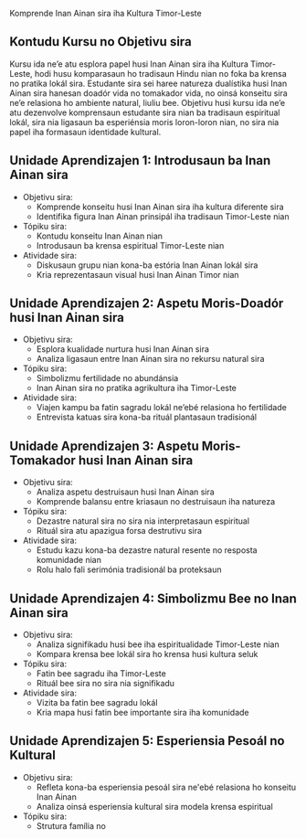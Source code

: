 Komprende Inan Ainan sira iha Kultura Timor-Leste

## Kontudu Kursu no Objetivu sira

Kursu ida ne’e atu esplora papel husi Inan Ainan sira iha Kultura Timor-Leste, hodi husu komparasaun ho tradisaun Hindu nian no foka ba krensa no pratika lokál sira. Estudante sira sei haree natureza dualístika husi Inan Ainan sira hanesan doadór vida no tomakador vida, no oinsá konseitu sira ne’e relasiona ho ambiente natural, liuliu bee. Objetivu husi kursu ida ne’e atu dezenvolve komprensaun estudante sira nian ba tradisaun espiritual lokál, sira nia ligasaun ba esperiénsia moris loron-loron nian, no sira nia papel iha formasaun identidade kultural.

## Unidade Aprendizajen 1: Introdusaun ba Inan Ainan sira
- Objetivu sira:
  * Komprende konseitu husi Inan Ainan sira iha kultura diferente sira
  * Identifika figura Inan Ainan prinsipál iha tradisaun Timor-Leste nian
- Tópiku sira:
  * Kontudu konseitu Inan Ainan nian
  * Introdusaun ba krensa espiritual Timor-Leste nian
- Atividade sira:
  * Diskusaun grupu nian kona-ba estória Inan Ainan lokál sira
  * Kria reprezentasaun visual husi Inan Ainan Timor nian

## Unidade Aprendizajen 2: Aspetu Moris-Doadór husi Inan Ainan sira
- Objetivu sira:
  * Esplora kualidade nurtura husi Inan Ainan sira
  * Analiza ligasaun entre Inan Ainan sira no rekursu natural sira
- Tópiku sira:
  * Simbolizmu fertilidade no abundánsia
  * Inan Ainan sira no pratika agrikultura iha Timor-Leste
- Atividade sira:
  * Viajen kampu ba fatin sagradu lokál ne’ebé relasiona ho fertilidade
  * Entrevista katuas sira kona-ba rituál plantasaun tradisionál

## Unidade Aprendizajen 3: Aspetu Moris-Tomakador husi Inan Ainan sira
- Objetivu sira:
  * Analiza aspetu destruisaun husi Inan Ainan sira
  * Komprende balansu entre kriasaun no destruisaun iha natureza
- Tópiku sira:
  * Dezastre natural sira no sira nia interpretasaun espiritual
  * Rituál sira atu apazigua forsa destrutivu sira
- Atividade sira:
  * Estudu kazu kona-ba dezastre natural resente no resposta komunidade nian
  * Rolu halo fali serimónia tradisionál ba proteksaun

## Unidade Aprendizajen 4: Simbolizmu Bee no Inan Ainan sira
- Objetivu sira:
  * Analiza signifikadu husi bee iha espiritualidade Timor-Leste nian
  * Kompara krensa bee lokál sira ho krensa husi kultura seluk
- Tópiku sira:
  * Fatin bee sagradu iha Timor-Leste
  * Rituál bee sira no sira nia signifikadu
- Atividade sira:
  * Vizita ba fatin bee sagradu lokál
  * Kria mapa husi fatin bee importante sira iha komunidade

## Unidade Aprendizajen 5: Esperiensia Pesoál no Kultural
- Objetivu sira:
  * Refleta kona-ba esperiensia pesoál sira ne'ebé relasiona ho konseitu Inan Ainan 
  * Analiza oinsá esperiensia kultural sira modela krensa espiritual
- Tópiku sira:
  * Strutura família no